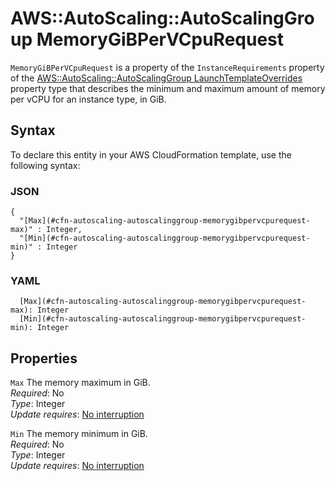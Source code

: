 # AWS::AutoScaling::AutoScalingGroup MemoryGiBPerVCpuRequest<a name="aws-properties-autoscaling-autoscalinggroup-memorygibpervcpurequest"></a>

`MemoryGiBPerVCpuRequest` is a property of the `InstanceRequirements` property of the [AWS::AutoScaling::AutoScalingGroup LaunchTemplateOverrides](https://docs.aws.amazon.com/AWSCloudFormation/latest/UserGuide/aws-properties-autoscaling-autoscalinggroup-launchtemplateoverrides.html) property type that describes the minimum and maximum amount of memory per vCPU for an instance type, in GiB\.

## Syntax<a name="aws-properties-autoscaling-autoscalinggroup-memorygibpervcpurequest-syntax"></a>

To declare this entity in your AWS CloudFormation template, use the following syntax:

### JSON<a name="aws-properties-autoscaling-autoscalinggroup-memorygibpervcpurequest-syntax.json"></a>

```
{
  "[Max](#cfn-autoscaling-autoscalinggroup-memorygibpervcpurequest-max)" : Integer,
  "[Min](#cfn-autoscaling-autoscalinggroup-memorygibpervcpurequest-min)" : Integer
}
```

### YAML<a name="aws-properties-autoscaling-autoscalinggroup-memorygibpervcpurequest-syntax.yaml"></a>

```
  [Max](#cfn-autoscaling-autoscalinggroup-memorygibpervcpurequest-max): Integer
  [Min](#cfn-autoscaling-autoscalinggroup-memorygibpervcpurequest-min): Integer
```

## Properties<a name="aws-properties-autoscaling-autoscalinggroup-memorygibpervcpurequest-properties"></a>

`Max` <a name="cfn-autoscaling-autoscalinggroup-memorygibpervcpurequest-max"></a>
The memory maximum in GiB\.  
_Required_: No  
_Type_: Integer  
_Update requires_: [No interruption](https://docs.aws.amazon.com/AWSCloudFormation/latest/UserGuide/using-cfn-updating-stacks-update-behaviors.html#update-no-interrupt)

`Min` <a name="cfn-autoscaling-autoscalinggroup-memorygibpervcpurequest-min"></a>
The memory minimum in GiB\.  
_Required_: No  
_Type_: Integer  
_Update requires_: [No interruption](https://docs.aws.amazon.com/AWSCloudFormation/latest/UserGuide/using-cfn-updating-stacks-update-behaviors.html#update-no-interrupt)
